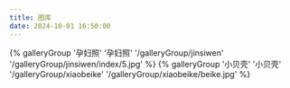 ```yaml
---
title: 图库
date: 2024-10-01 16:50:00
---
```


<div class="gallery-group-main">
{% galleryGroup '孕妇照' '孕妇照' '/galleryGroup/jinsiwen' '/galleryGroup/jinsiwen/index/5.jpg' %}
{% galleryGroup '小贝壳' '小贝壳' '/galleryGroup/xiaobeike' '/galleryGroup/xiaobeike/beike.jpg' %}
</div>
